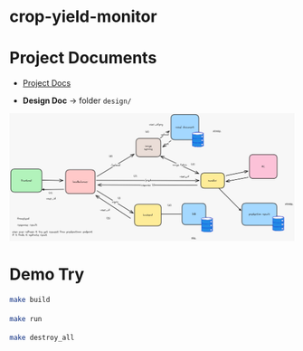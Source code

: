 # crop-yield-monitor

# Project Documents
- [Project Docs](https://docs.google.com/document/d/1OA2uJ1kn7ileYLgplpS6gbcuHSR6UofU6R5m0gyzHmE/edit?usp=sharing)

- **Design Doc** -> folder `design/`

![design image](design-plan.jpeg)


# Demo Try

```bash
make build

make run

make destroy_all
```
